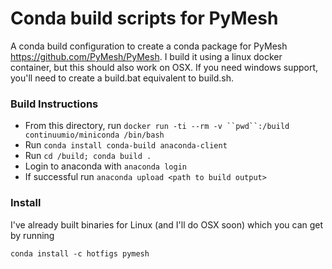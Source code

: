 # Conda build scripts for PyMesh

A conda build configuration to create a conda package for PyMesh https://github.com/PyMesh/PyMesh. I build it using a linux docker container, but this should also work on OSX. If you need windows support, you'll need to create a build.bat equivalent to build.sh.


### Build Instructions

* From this directory, run `docker run -ti --rm -v ``pwd``:/build continuumio/miniconda /bin/bash`
* Run `conda install conda-build anaconda-client`
* Run `cd /build; conda build .`
* Login to anaconda with `anaconda login`
* If successful run `anaconda upload <path to build output>`



### Install

I've already built binaries for Linux (and I'll do OSX soon) which you can get by running

`conda install -c hotfigs pymesh`

